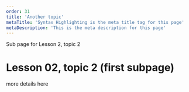 ```yaml
---
order: 31
title: 'Another topic'
metaTitle: 'Syntax Highlighting is the meta title tag for this page'
metaDescription: 'This is the meta description for this page'
---
```


Sub page for Lesson 2, topic 2

# Lesson 02, topic 2 (first subpage)

more details here
